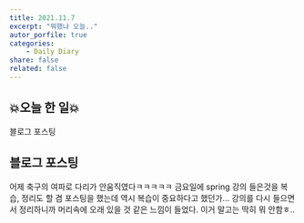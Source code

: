 ```yaml
---
title: 2021.11.7
excerpt: "뭐했냐 오늘.."
autor_porfile: true
categories:
    - Daily Diary
share: false
related: false
---
```

## 💥오늘 한 일💥
블로그 포스팅

## 블로그 포스팅
어제 축구의 여파로 다리가 안움직였다ㅋㅋㅋㅋㅋ 금요일에 spring 강의 들은것을 복습, 정리도 할 겸 포스팅을 했는데 역시 복습이 중요하다고 했던가... 강의를 다시 들으면서 정리하니까 머리속에 오래 있을 것 같은 느낌이 들었다. 이거 말고는 딱히 뭐 안함ㅎ..
